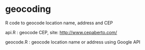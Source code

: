 # geocoding
R code to geocode location name, address and CEP 

api.R : geocode CEP, site: http://www.cepaberto.com/

geocode.R : geocode location name or address using Google API 

